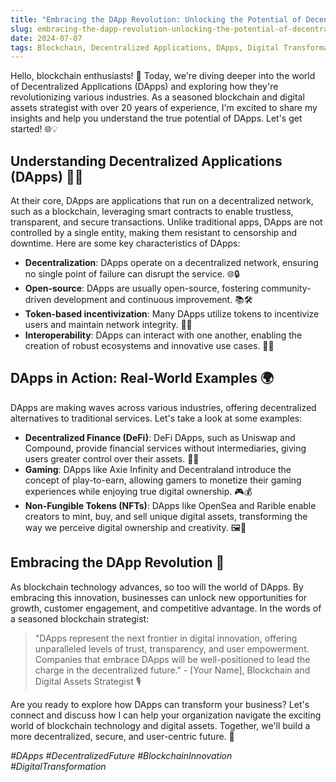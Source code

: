 ```yaml
---
title: "Embracing the DApp Revolution: Unlocking the Potential of Decentralized Applications"
slug: embracing-the-dapp-revolution-unlocking-the-potential-of-decentralized-applications
date: 2024-07-07
tags: Blockchain, Decentralized Applications, DApps, Digital Transformation
---
```


Hello, blockchain enthusiasts! 🚀 Today, we're diving deeper into the world of Decentralized Applications (DApps) and exploring how they're revolutionizing various industries. As a seasoned blockchain and digital assets strategist with over 20 years of experience, I'm excited to share my insights and help you understand the true potential of DApps. Let's get started! 🌐💡

## Understanding Decentralized Applications (DApps) 📱🔗

At their core, DApps are applications that run on a decentralized network, such as a blockchain, leveraging smart contracts to enable trustless, transparent, and secure transactions. Unlike traditional apps, DApps are not controlled by a single entity, making them resistant to censorship and downtime. Here are some key characteristics of DApps:

- **Decentralization**: DApps operate on a decentralized network, ensuring no single point of failure can disrupt the service. 🌐🔒
- **Open-source**: DApps are usually open-source, fostering community-driven development and continuous improvement. 📚🛠️
- **Token-based incentivization**: Many DApps utilize tokens to incentivize users and maintain network integrity. 🌟💸
- **Interoperability**: DApps can interact with one another, enabling the creation of robust ecosystems and innovative use cases. 🌉🤝

## DApps in Action: Real-World Examples 🌍

DApps are making waves across various industries, offering decentralized alternatives to traditional services. Let's take a look at some examples:

- **Decentralized Finance (DeFi)**: DeFi DApps, such as Uniswap and Compound, provide financial services without intermediaries, giving users greater control over their assets. 💸🌐
- **Gaming**: DApps like Axie Infinity and Decentraland introduce the concept of play-to-earn, allowing gamers to monetize their gaming experiences while enjoying true digital ownership. 🎮💰
- **Non-Fungible Tokens (NFTs)**: DApps like OpenSea and Rarible enable creators to mint, buy, and sell unique digital assets, transforming the way we perceive digital ownership and creativity. 🖼️🎨

## Embracing the DApp Revolution 🚀

As blockchain technology advances, so too will the world of DApps. By embracing this innovation, businesses can unlock new opportunities for growth, customer engagement, and competitive advantage. In the words of a seasoned blockchain strategist:

> "DApps represent the next frontier in digital innovation, offering unparalleled levels of trust, transparency, and user empowerment. Companies that embrace DApps will be well-positioned to lead the charge in the decentralized future." - [Your Name], Blockchain and Digital Assets Strategist 🎙️

Are you ready to explore how DApps can transform your business? Let's connect and discuss how I can help your organization navigate the exciting world of blockchain technology and digital assets. Together, we'll build a more decentralized, secure, and user-centric future. 🤝

*#DApps #DecentralizedFuture #BlockchainInnovation #DigitalTransformation*